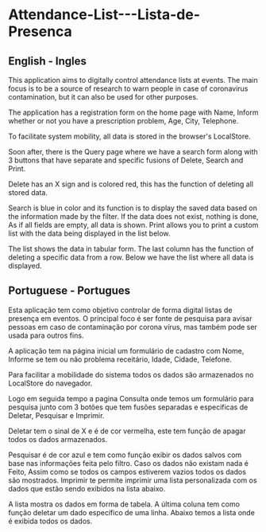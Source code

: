 # Attendance-List---Lista-de-Presenca

## English - Ingles

This application aims to digitally control attendance lists at events. The main focus is to be a source of research to warn people in case of coronavirus contamination, but it can also be used for other purposes.

The application has a registration form on the home page with Name, Inform whether or not you have a prescription problem, Age, City, Telephone.

To facilitate system mobility, all data is stored in the browser's LocalStore.

Soon after, there is the Query page where we have a search form along with 3 buttons that have separate and specific fusions of Delete, Search and Print.

Delete has an X sign and is colored red, this has the function of deleting all stored data.

Search is blue in color and its function is to display the saved data based on the information made by the filter. If the data does not exist, nothing is done, As if all fields are empty, all data is shown. Print allows you to print a custom list with the data being displayed in the list below.

The list shows the data in tabular form. The last column has the function of deleting a specific data from a row. Below we have the list where all data is displayed.

## Portuguese - Portugues
Esta aplicação tem como objetivo controlar de forma digital listas de presença em eventos. O principal foco é ser fonte de pesquisa para avisar pessoas em caso de contaminação por corona vírus, mas também pode ser usada para outros fins.

A aplicação tem na página inicial um formulário de cadastro com Nome, Informe se tem ou não problema receitário, Idade, Cidade, Telefone.

Para facilitar a mobilidade do sistema todos os dados são armazenados no LocalStore do navegador.

Logo em seguida tempo a pagina Consulta onde temos um formulário para pesquisa junto com 3 botões que tem fusões separadas e especificas de Deletar, Pesquisar e Imprimir.

Deletar tem o sinal de X e é de cor vermelha, este tem função de apagar todos os dados armazenados.

Pesquisar é de cor azul e tem como função exibir os dados salvos com base nas informações feita pelo filtro. Caso os dados não existam nada é Feito, Assim como se todos os campos estiverem vazios todos os dados são mostrados. Imprimir te permite imprimir uma lista personalizada com os dados que estão sendo exibidos na lista abaixo.

A lista mostra os dados em forma de tabela. A última coluna tem como função deletar um dado específico de uma linha. Abaixo temos a lista onde é exibida todos os dados.




